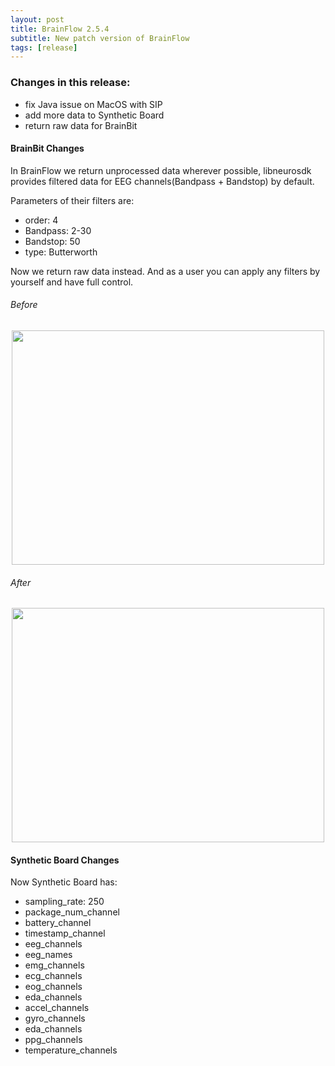 ```yaml
---
layout: post
title: BrainFlow 2.5.4
subtitle: New patch version of BrainFlow
tags: [release]
---
```


### Changes in this release:

* fix Java issue on MacOS with SIP
* add more data to Synthetic Board
* return raw data for BrainBit

#### BrainBit Changes

In BrainFlow we return unprocessed data wherever possible, libneurosdk provides filtered data for EEG channels(Bandpass + Bandstop) by default.

Parameters of their filters are:

* order: 4
* Bandpass: 2-30 
* Bandstop: 50
* type: Butterworth 

Now we return raw data instead. And as a user you can apply any filters by yourself and have full control.

###### Before

<p align="center">
    <img width="500" height="375" src="https://live.staticflickr.com/65535/49806784256_8e9fff6b93.jpg">
</p>

###### After

<p align="center">
    <img width="500" height="375" src="https://live.staticflickr.com/65535/49806232123_8c26d6d2b7.jpg">
</p>


#### Synthetic Board Changes

Now Synthetic Board has:

* sampling_rate: 250
* package_num_channel
* battery_channel
* timestamp_channel
* eeg_channels
* eeg_names
* emg_channels
* ecg_channels
* eog_channels
* eda_channels
* accel_channels
* gyro_channels
* eda_channels
* ppg_channels
* temperature_channels

